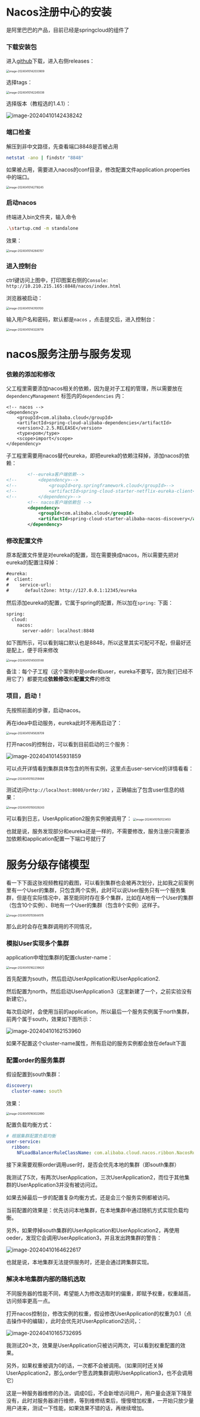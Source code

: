 # Nacos注册中心的安装

是阿里巴巴的产品，目前已经是springcloud的组件了

### 下载安装包

进入[github](https://github.com/alibaba/nacos)下载，进入右侧releases：

<img src="学习笔记3Nacos.assets/image-20240410142033909.png" alt="image-20240410142033909" style="zoom:50%;" />



选择tags：

<img src="学习笔记3Nacos.assets/image-20240410142245038.png" alt="image-20240410142245038" style="zoom:50%;" />

选择版本（教程选的1.4.1）：

![image-20240410142438242](学习笔记3Nacos.assets/image-20240410142438242.png)

### 端口检查

解压到非中文路径，先查看端口8848是否被占用

```bash
netstat -ano | findstr "8848"
```

如果被占用，需要进入nacos的conf目录，修改配置文件application.properties中的端口。

<img src="学习笔记3Nacos.assets/image-20240410142718245.png" alt="image-20240410142718245" style="zoom:50%;" />

### 启动nacos

终端进入bin文件夹，输入命令

```bash
.\startup.cmd -m standalone
```

效果：

<img src="学习笔记3Nacos.assets/image-20240410142840157.png" alt="image-20240410142840157" style="zoom:50%;" />

### 进入控制台

ctrl键访问上图中，打印图案右侧的`Console: http://10.210.215.165:8848/nacos/index.html` 

浏览器被启动：

<img src="学习笔记3Nacos.assets/image-20240410143100100.png" alt="image-20240410143100100" style="zoom:50%;" />

输入用户名和密码，默认都是`nacos` ，点击提交后，进入控制台：

<img src="学习笔记3Nacos.assets/image-20240410143228718.png" alt="image-20240410143228718" style="zoom:50%;" />



# nacos服务注册与服务发现

### 依赖的添加和修改

父工程里需要添加nacos相关的依赖，因为是对子工程的管理，所以需要放在`dependencyManagement` 标签内的`dependencies` 内：

```
<!-- nacos -->
<dependency>
    <groupId>com.alibaba.cloud</groupId>
    <artifactId>spring-cloud-alibaba-dependencies</artifactId>
    <version>2.2.5.RELEASE</version>
    <type>pom</type>
    <scope>import</scope>
</dependency>
```

子工程里需要用nacos替代eureka，即把eureka的依赖注释掉，添加nacos的依赖：

```xml
        <!--eureka客户端依赖-->
<!--        <dependency>-->
<!--            <groupId>org.springframework.cloud</groupId>-->
<!--            <artifactId>spring-cloud-starter-netflix-eureka-client</artifactId>-->
<!--        </dependency>-->
        <!-- nacos客户端依赖包 -->
        <dependency>
            <groupId>com.alibaba.cloud</groupId>
            <artifactId>spring-cloud-starter-alibaba-nacos-discovery</artifactId>
        </dependency>
```

### 修改配置文件

原本配置文件里是对eureka的配置，现在需要换成nacos，所以需要先把对eureka的配置注释掉：
```xml
#eureka:
#  client:
#    service-url:
#      defaultZone: http://127.0.0.1:12345/eureka
```

然后添加eureka的配置，它属于spring的配置，所以加在`spring:` 下面：

```xml
spring:
  cloud:
    nacos:
      server-addr: localhost:8848
```

如下图所示，可以看到端口默认也是8848，所以这里其实可配可不配，但最好还是配上，便于将来修改

<img src="学习笔记3Nacos.assets/image-20240410145005148.png" alt="image-20240410145005148" style="zoom:50%;" />

备注：每个子工程（这个案例中是order和user，eureka不要写，因为我们已经不用它了）都要完成**依赖修改**和**配置文件**的修改

### 项目，启动！

先按照前面的步骤，启动nacos。

再在idea中启动服务，eureka此时不用再启动了：

<img src="学习笔记3Nacos.assets/image-20240410145826709.png" alt="image-20240410145826709" style="zoom:50%;" />

打开nacos的控制台，可以看到目前启动的三个服务：

![image-20240410145931859](学习笔记3Nacos.assets/image-20240410145931859.png)

可以点开详情看到集群具体包含的所有实例，这里点击user-service的详情看看：

<img src="学习笔记3Nacos.assets/image-20240410150259484.png" alt="image-20240410150259484" style="zoom:50%;" />

测试访问`http://localhost:8080/order/102` ，正确输出了包含user信息的结果：

<img src="学习笔记3Nacos.assets/image-20240410150029243.png" alt="image-20240410150029243" style="zoom:50%;" />

可以看到日志，UserApplication2服务实例被调用了：
<img src="学习笔记3Nacos.assets/image-20240410150123453.png" alt="image-20240410150123453" style="zoom:50%;" />

也就是说，服务发现部分和eureka还是一样的，不需要修改，服务注册只需要添加依赖和application配置一下端口号就行了

# 服务分级存储模型

看一下下面这张视频教程的截图，可以看到集群也会被再次划分，比如我之前案例里有一个User的集群，只包含两个实例，此时可以说User服务只有一个服务集群，但是在实际情况中，甚至能同时存在多个集群，比如在A地有一个User的集群（包含10个实例）、B地有一个User的集群（包含8个实例）这样子。

<img src="学习笔记3Nacos.assets/image-20240410153844515.png" alt="image-20240410153844515" style="zoom:50%;" />

那么此时会存在集群调用的不同情况，

### 模拟User实现多个集群

application中增加集群的配置cluster-name：

<img src="学习笔记3Nacos.assets/image-20240410162239620.png" alt="image-20240410162239620" style="zoom:50%;" />

首先配置为south，然后启动UserApplication和UserApplication2.

然后配置为north，然后启动UserApplication3（这里新建了一个，之前实验没有新建它）。

每次启动时，会使用当前的application，所以最后一个服务实例属于north集群，前两个属于south，效果如下图所示：

![image-20240410162153960](学习笔记3Nacos.assets/image-20240410162153960.png)

如果不配置这个cluster-name属性，所有启动的服务实例都会放在default下面

### 配置order的服务集群

假设配置到south集群：

```yml
discovery:
  cluster-name: south
```

效果：

<img src="学习笔记3Nacos.assets/image-20240410163022890.png" alt="image-20240410163022890" style="zoom:50%;" />

配置负载均衡方式：

```yml
# 根据集群配置负载均衡
user-service:
  ribbon:
    NFLoadBalancerRuleClassName: com.alibaba.cloud.nacos.ribbon.NacosRule
```

接下来需要观察order调用user时，是否会优先本地的集群（即south集群）

我测试了5次，有两次UserApplication，三次UserApplication2，而位于其他集群的UserApplication3并没有被访问过。

如果去掉最后一步的配置复杂均衡方式，还是会三个服务实例都被访问。

当前配置的效果是：优先访问本地集群，在本地集群中通过随机方式实现负载均衡。

另外，如果停掉south集群的UserApplication和UserApplication2，再使用oeder，发现它会调用UserApplication3，并且发出跨集群的警告：

![image-20240410164622617](学习笔记3Nacos.assets/image-20240410164622617.png)

也就是说，本地集群无法提供服务时，还是会通过跨集群实现。

### 解决本地集群内部的随机选取

不同服务器的性能不同，希望能人为修改选取时的偏重，即赋予权重，权重越高，访问频率更高一点。

打开nacos控制台，修改实例的权重，假设修改UserApplication的权重为0.1（点击操作中的编辑），此时会优先对UserApplication2访问，：

![image-20240410165732695](学习笔记3Nacos.assets/image-20240410165732695.png)

我测试20+次，效果是UserApplication只被访问两次，可以看到权重配置的效果。

另外，如果权重被调为0的话，一次都不会被调用。（如果同时还关掉UserApplication2，那么order宁愿去跨集群调用UserApplication3，也不会调用它）

这是一种服务器维修的办法，调成0后，不会新增访问用户，用户量会逐渐下降至没有，此时对服务器进行维修，等到维修结束后，慢慢增加权重，一开始只放少量用户进来，测试一下性能，如果效果不错的话，再继续增加。